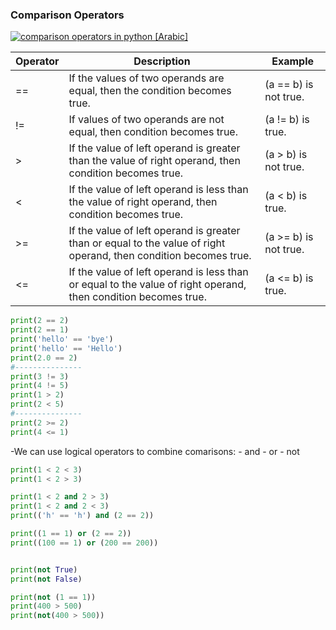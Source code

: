 ### Comparison Operators


[![comparison operators in python [Arabic]](http://img.youtube.com/vi/QLLCT1iYp8E/0.jpg)](http://www.youtube.com/watch?v=QLLCT1iYp8E "comparison operators in python [Arabic]")


| Operator | Description                                                                                                       | Example               |
| -------- | ----------------------------------------------------------------------------------------------------------------- | --------------------- |
| \==      | If the values of two operands are equal, then the condition becomes true.                                         | (a == b) is not true. |
| !=       | If values of two operands are not equal, then condition becomes true.                                             | (a !\= b) is true.    |
| \>       | If the value of left operand is greater than the value of right operand, then condition becomes true.             | (a > b) is not true.  |
| <        | If the value of left operand is less than the value of right operand, then condition becomes true.                | (a < b) is true.      |
| \>=      | If the value of left operand is greater than or equal to the value of right operand, then condition becomes true. | (a >= b) is not true. |
| <=       | If the value of left operand is less than or equal to the value of right operand, then condition becomes true.    | (a <= b) is true.     |

```python
print(2 == 2)
print(2 == 1)
print('hello' == 'bye')
print('hello' == 'Hello')
print(2.0 == 2)
#---------------
print(3 != 3)
print(4 != 5)
print(1 > 2)
print(2 < 5)
#---------------
print(2 >= 2)
print(4 <= 1)
```
-We can use logical operators to combine comarisons:
    - and
    - or
    - not
```python
print(1 < 2 < 3)
print(1 < 2 > 3)

print(1 < 2 and 2 > 3)
print(1 < 2 and 2 < 3)
print(('h' == 'h') and (2 == 2))

print((1 == 1) or (2 == 2))
print((100 == 1) or (200 == 200))


print(not True)
print(not False)

print(not (1 == 1))
print(400 > 500)
print(not(400 > 500))
```